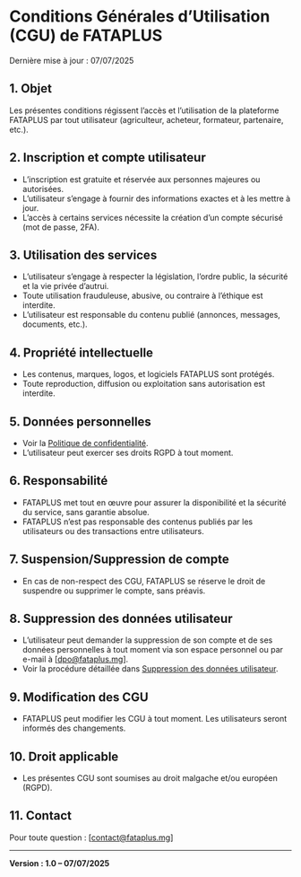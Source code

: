 # Conditions Générales d’Utilisation (CGU) de FATAPLUS

Dernière mise à jour : 07/07/2025

## 1. Objet

Les présentes conditions régissent l’accès et l’utilisation de la plateforme FATAPLUS par tout utilisateur (agriculteur, acheteur, formateur, partenaire, etc.).

## 2. Inscription et compte utilisateur

- L’inscription est gratuite et réservée aux personnes majeures ou autorisées.
- L’utilisateur s’engage à fournir des informations exactes et à les mettre à jour.
- L’accès à certains services nécessite la création d’un compte sécurisé (mot de passe, 2FA).

## 3. Utilisation des services

- L’utilisateur s’engage à respecter la législation, l’ordre public, la sécurité et la vie privée d’autrui.
- Toute utilisation frauduleuse, abusive, ou contraire à l’éthique est interdite.
- L’utilisateur est responsable du contenu publié (annonces, messages, documents, etc.).

## 4. Propriété intellectuelle

- Les contenus, marques, logos, et logiciels FATAPLUS sont protégés.
- Toute reproduction, diffusion ou exploitation sans autorisation est interdite.

## 5. Données personnelles

- Voir la [Politique de confidentialité](./privacy.md).
- L’utilisateur peut exercer ses droits RGPD à tout moment.

## 6. Responsabilité

- FATAPLUS met tout en œuvre pour assurer la disponibilité et la sécurité du service, sans garantie absolue.
- FATAPLUS n’est pas responsable des contenus publiés par les utilisateurs ou des transactions entre utilisateurs.

## 7. Suspension/Suppression de compte

- En cas de non-respect des CGU, FATAPLUS se réserve le droit de suspendre ou supprimer le compte, sans préavis.

## 8. Suppression des données utilisateur

- L’utilisateur peut demander la suppression de son compte et de ses données personnelles à tout moment via son espace personnel ou par e-mail à [dpo@fataplus.mg].
- Voir la procédure détaillée dans [Suppression des données utilisateur](./delete-account.md).

## 9. Modification des CGU

- FATAPLUS peut modifier les CGU à tout moment. Les utilisateurs seront informés des changements.

## 10. Droit applicable

- Les présentes CGU sont soumises au droit malgache et/ou européen (RGPD).

## 11. Contact

Pour toute question : [contact@fataplus.mg]

---

**Version : 1.0 – 07/07/2025**
